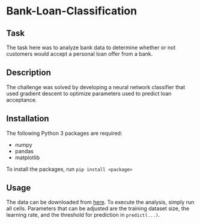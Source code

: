 # Bank-Loan-Classification

## Task
The task here was to analyze bank data to determine whether or 
not customers would accept a personal loan offer from a bank.

## Description
The challenge was solved by developing a neural network classifier
that used gradient descent to optimize parameters used to predict
loan acceptance. 

## Installation
The following Python 3 packages are required:
- numpy 
- pandas
- matplotlib

To install the packages, run `pip install <package>`

## Usage
The data can be downloaded from [here](https://storage.googleapis.com/qwasar-public/track-ds/Visa_For_Lisa_Loan_Modelling.csv).
To execute the analysis, simply run all cells. Parameters that can 
be adjusted are the training dataset size, the learning rate, and the 
threshold for prediction in `predict(...)`.
